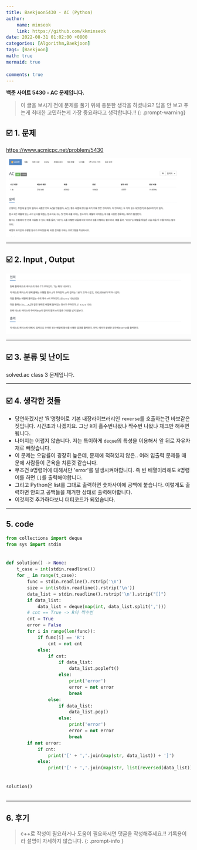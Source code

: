 ```yaml
---
title: Baekjoon5430 - AC (Python)
author: 
    name: minseok
    link: https://github.com/kkminseok
date: 2022-08-31 01:02:00 +0800
categories: [Algorithm,Baekjoon]
tags: [Baekjoon]
math: true
mermaid: true

comments: true
---
```


**백준 사이트 5430 - AC 문제입니다.**

> 이 글을 보시기 전에 문제를 풀기 위해 충분한 생각을 하셨나요? 답을 안 보고 푸는게 최대한 고민하는게 가장 중요하다고 생각합니다.!!
{: .prompt-warning}

## ☑️ 1. 문제
<https://www.acmicpc.net/problem/5430>


![](/assets/img/sample/Baekjoon/5430/Problem.png)

-----  

## ☑️ 2. Input , Output
![](/assets/img/sample/Baekjoon/5430/input.png)


-----  

## ☑️ 3. 분류 및 난이도

solved.ac class 3 문제입니다.

-----  

## ☑️ 4. 생각한 것들

- 당연하겠지만 'R'명령어로 기본 내장라이브러리인 `reverse`를 호출하는건 바보같은 짓입니다. 시간초과 나겠지요. 그냥 `R`이 홀수번나왔냐 짝수번 나왔냐 체크만 해주면 됩니다.
- 나머지는 어렵지 않습니다. 저는 특이하게 `deque`의 특성을 이용해서 앞 뒤로 자유자재로 빼줬습니다.
- 이 문제는 오답률이 굉장히 높은데, 문제에 적혀있지 않은.. 여러 입출력 문제들 때문에 사람들이 곤욕을 치룬것 같습니다.
- 무조건 `D`명령어에 대해서만 'error'를 발생시켜야합니다. 즉 빈 배열이라해도 `R`명령어를 하면 `[]`를 출력해야합니다.
- 그리고 Python은 list를 그대로 출력하면 숫자사이에 공백에 붙습니다. 이렇게도 출력하면 안되고 공백들을 제거한 상태로 출력해야합니다.
- 이것저것 추가하다보니 더티코드가 되었습니다.


-----  

## 5. code

```python
from collections import deque
from sys import stdin


def solution() -> None:
    t_case = int(stdin.readline())
    for _ in range(t_case):
        func = stdin.readline().rstrip('\n')
        size = int(stdin.readline().rstrip('\n'))
        data_list = stdin.readline().rstrip('\n').strip("[]")
        if data_list:
            data_list = deque(map(int, data_list.split(',')))
        # cnt == True -> R이 짝수번
        cnt = True
        error = False
        for i in range(len(func)):
            if func[i] == 'R':
                cnt = not cnt
            else:
                if cnt:
                    if data_list:
                        data_list.popleft()
                    else:
                        print('error')
                        error = not error
                        break
                else:
                    if data_list:
                        data_list.pop()
                    else:
                        print('error')
                        error = not error
                        break
        if not error:
            if cnt:
                print('[' + ','.join(map(str, data_list)) + ']')
            else:
                print('[' + ','.join(map(str, list(reversed(data_list)))) + ']')


solution()



```

-----

## 6. 후기


> c++로 작성이 필요하거나 도움이 필요하시면 댓글을 작성해주세요.!! 기록용이라 설명이 자세하지 않습니다.
{: .prompt-info }